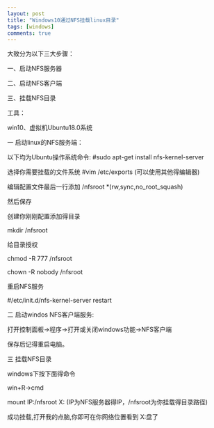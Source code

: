 ```yaml
---
layout: post
title: "Windows10通过NFS挂载linux目录"
tags: [windows]
comments: true
---
```


大致分为以下三大步骤：

一、启动NFS服务器

二、启动NFS客户端

三、挂载NFS目录

工具：

win10、虚拟机Ubuntu18.0系统

一 启动linux的NFS服务端：

以下均为Ubuntu操作系统命令: #sudo apt-get install nfs-kernel-server

选择你需要挂载的文件系统  #vim /etc/exports   (可以使用其他得编辑器)

编辑配置文件最后一行添加    /nfsroot  *(rw,sync,no_root_squash)  

然后保存

创建你刚刚配置添加得目录

mkdir /nfsroot

给目录授权

chmod -R 777 /nfsroot

chown -R nobody /nfsroot

重启NFS服务

#/etc/init.d/nfs-kernel-server restart

二 启动windos NFS客户端服务:

打开控制面板->程序->打开或关闭windows功能->NFS客户端

保存后记得重启电脑。

三 挂载NFS目录

windows下按下面得命令

win+R->cmd

mount IP:/nfsroot X:    (IP为NFS服务器得IP，/nfsroot为你挂载得目录路径)

成功挂载,打开我的点脑,你即可在你网络位置看到 X:盘了